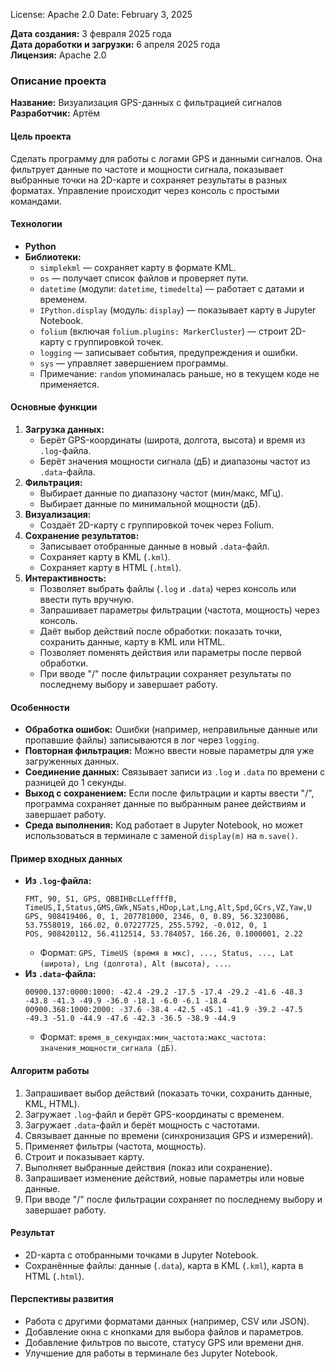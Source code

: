 License: Apache 2.0
Date: February 3, 2025
 
**Дата создания:** 3 февраля 2025 года  
**Дата доработки и загрузки:** 6 апреля 2025 года  
**Лицензия:** Apache 2.0  

### Описание проекта
**Название:** Визуализация GPS-данных с фильтрацией сигналов  
**Разработчик:** Артём  

#### Цель проекта  
Сделать программу для работы с логами GPS и данными сигналов. Она фильтрует данные по частоте и мощности сигнала, показывает выбранные точки на 2D-карте и сохраняет результаты в разных форматах. Управление происходит через консоль с простыми командами.

#### Технологии  
- **Python**  
- **Библиотеки:**  
  - `simplekml` — сохраняет карту в формате KML.  
  - `os` — получает список файлов и проверяет пути.  
  - `datetime` (модули: `datetime`, `timedelta`) — работает с датами и временем.  
  - `IPython.display` (модуль: `display`) — показывает карту в Jupyter Notebook.  
  - `folium` (включая `folium.plugins: MarkerCluster`) — строит 2D-карту с группировкой точек.  
  - `logging` — записывает события, предупреждения и ошибки.  
  - `sys` — управляет завершением программы.  
  - Примечание: `random` упоминалась раньше, но в текущем коде не применяется.

#### Основные функции  
1. **Загрузка данных:**  
   - Берёт GPS-координаты (широта, долгота, высота) и время из `.log`-файла.  
   - Берёт значения мощности сигнала (дБ) и диапазоны частот из `.data`-файла.  
2. **Фильтрация:**  
   - Выбирает данные по диапазону частот (мин/макс, МГц).  
   - Выбирает данные по минимальной мощности (дБ).  
3. **Визуализация:**  
   - Создаёт 2D-карту с группировкой точек через Folium.  
4. **Сохранение результатов:**  
   - Записывает отобранные данные в новый `.data`-файл.  
   - Сохраняет карту в KML (`.kml`).  
   - Сохраняет карту в HTML (`.html`).  
5. **Интерактивность:**  
   - Позволяет выбрать файлы (`.log` и `.data`) через консоль или ввести путь вручную.  
   - Запрашивает параметры фильтрации (частота, мощность) через консоль.  
   - Даёт выбор действий после обработки: показать точки, сохранить данные, карту в KML или HTML.  
   - Позволяет поменять действия или параметры после первой обработки.  
   - При вводе "/" после фильтрации сохраняет результаты по последнему выбору и завершает работу.

#### Особенности  
- **Обработка ошибок:** Ошибки (например, неправильные данные или пропавшие файлы) записываются в лог через `logging`.  
- **Повторная фильтрация:** Можно ввести новые параметры для уже загруженных данных.  
- **Соединение данных:** Связывает записи из `.log` и `.data` по времени с разницей до 1 секунды.  
- **Выход с сохранением:** Если после фильтрации и карты ввести "/", программа сохраняет данные по выбранным ранее действиям и завершает работу.  
- **Среда выполнения:** Код работает в Jupyter Notebook, но может использоваться в терминале с заменой `display(m)` на `m.save()`.

#### Пример входных данных  
- **Из `.log`-файла:**  
  ```
  FMT, 90, 51, GPS, QBBIHBcLLeffffB, TimeUS,I,Status,GMS,GWk,NSats,HDop,Lat,Lng,Alt,Spd,GCrs,VZ,Yaw,U
  GPS, 908419406, 0, 1, 207781000, 2346, 0, 0.89, 56.3230086, 53.7558019, 166.02, 0.07227725, 255.5792, -0.012, 0, 1
  POS, 908420112, 56.4112514, 53.784057, 166.26, 0.1000001, 2.22
  ```
  - Формат: `GPS, TimeUS (время в мкс), ..., Status, ..., Lat (широта), Lng (долгота), Alt (высота), ...`.  
- **Из `.data`-файла:**  
  ```
  00900.137:0000:1000: -42.4 -29.2 -17.5 -17.4 -29.2 -41.6 -48.3 -43.8 -41.3 -49.9 -36.0 -18.1 -6.0 -6.1 -18.4
  00900.368:1000:2000: -37.6 -38.4 -42.5 -45.1 -41.9 -39.2 -47.5 -49.3 -51.0 -44.9 -47.6 -42.3 -36.5 -38.9 -44.9
  ```
  - Формат: `время_в_секундах:мин_частота:макс_частота: значения_мощности_сигнала (дБ)`.

#### Алгоритм работы  
1. Запрашивает выбор действий (показать точки, сохранить данные, KML, HTML).  
2. Загружает `.log`-файл и берёт GPS-координаты с временем.  
3. Загружает `.data`-файл и берёт мощность с частотами.  
4. Связывает данные по времени (синхронизация GPS и измерений).  
5. Применяет фильтры (частота, мощность).  
6. Строит и показывает карту.  
7. Выполняет выбранные действия (показ или сохранение).  
8. Запрашивает изменение действий, новые параметры или новые данные.  
9. При вводе "/" после фильтрации сохраняет по последнему выбору и завершает работу.

#### Результат  
- 2D-карта с отобранными точками в Jupyter Notebook.  
- Сохранённые файлы: данные (`.data`), карта в KML (`.kml`), карта в HTML (`.html`).

#### Перспективы развития  
- Работа с другими форматами данных (например, CSV или JSON).  
- Добавление окна с кнопками для выбора файлов и параметров.  
- Добавление фильтров по высоте, статусу GPS или времени дня.  
- Улучшение для работы в терминале без Jupyter Notebook.
